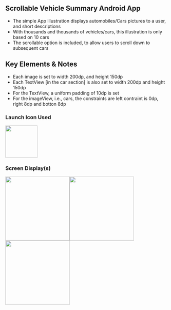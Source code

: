 ## Scrollable Vehicle Summary Android App
- The simple App illustration displays automobiles/Cars pictures to a user, and short descriptions
- With thousands and thousands of vehicles/cars, this illustration is only based on 10 cars
- The scrollable option is included, to allow users to scroll down to subsequent cars
## Key Elements & Notes
- Each image is set to width 200dp, and height 150dp
- Each TextView [in the car section] is also set to width 200dp and height 150dp
- For the TextView, a uniform padding of 10dp is set
- For the imageView, i.e., cars, the constraints are left contraint is 0dp, right 8dp and botton 8dp
### Launch Icon Used
<img src="https://user-images.githubusercontent.com/77758884/142407650-5e23fc74-0758-4625-9586-f643b8f13df1.png" width=100px />

### Screen Display(s)
<img src="https://user-images.githubusercontent.com/77758884/142408473-8e7a3948-d913-4707-81e2-6a957d443682.png" width=200px /><img src="https://user-images.githubusercontent.com/77758884/142397692-0559f74b-c0f0-4b53-8339-bb5d4066e5e0.png" width=200px /><img src="https://user-images.githubusercontent.com/77758884/142398057-62d22be7-d4f3-4b6c-b52f-f20417c7dd95.png" width=200px />



